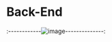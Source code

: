 # Back-End



:------------![image](https://user-images.githubusercontent.com/115594555/228346035-dd098106-f4c0-4c95-9047-4547d8d84f09.png)--------------:

